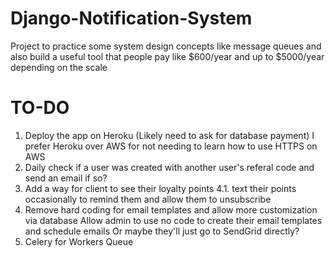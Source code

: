 # Django-Notification-System

Project to practice some system design concepts like message queues and also build a useful tool that people pay like $600/year and up to $5000/year depending on the scale

# TO-DO

1. Deploy the app on Heroku (Likely need to ask for database payment)
I prefer Heroku over AWS for not needing to learn how to use HTTPS on AWS
3. Daily check if a user was created with another user's referal code and send an email if so?
4. Add a way for client to see their loyalty points
  4.1. text their points occasionally to remind them and allow them to unsubscribe
5. Remove hard coding for email templates and allow more customization via database
    Allow admin to use no code to create their email templates and schedule emails
    Or maybe they'll just go to SendGrid directly?
6. Celery for Workers Queue